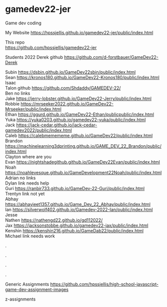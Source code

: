 # gamedev22-jer
Game dev coding


My Website   https://hpssjellis.github.io/gamedev22-jer/public/index.html

This repo  
https://github.com/hpssjellis/gamedev22-jer




Students 2022
Derek  github  https://github.com/d-forstbauer/GameDev22-Derek

Subin https://dsbin.github.io/GameDev22sbin/public/index.html     
Sean	https://kronos180.github.io/GameDev22-Kronos180/public/index.html     
Isaac     	
Talon		    github  https://github.com/Shdaddy/GAMEDEV-22/     
Ben		  no links     
Jake		   https://jerry-lobster.github.io/GameDev22-Jerry/public/index.html     
Robbie		https://mrseeker2022.github.io/GameDev22-Mrseeker/public/index.html     
Ethan		https://ggurd.github.io/GameDev22-Ethan/publicpublic/index.html     
Yuka		https://yuka0203.github.io/gamedev22-yuka/public/index.html     
Jack		https://jack-cedar.github.io/jack-cedar-gamedev2022/public/index.html     
Caleb		https://calebmemememe.github.io/GameDev22/public/index.html     
Brandon		https://machinelearning3dprinting.github.io/GAME_DEV_22_Brandon/public/index.html     
Clayton		where are you     
Evan		https://nightshadegithub.github.io/GameDev22Evan/public/index.html     
Noah		https://noahlevesque.github.io/GameDevelopment22Noah/public/index.html     
Adrian		no links     
Dylan		  link needs help     
Guri		https://ranbir733.github.io/GameDev-22-Guri/public/index.html     
Trentyn		link not yet     
Abhay		https://abhayjeet1357.github.io/Game_Dev_22_Abhay/public/index.html     
Ian		https://silverwolf402.github.io/Gamedev-2022-Ian/public/index.html     
Jesse		     
Nathen		https://nathengd22.github.io/gd112022/     
Jax		https://jacksonstobbe.github.io/gamedev22-jax/public/index.html     
Kenshin  https://kenshin216.github.io/GameDab22/public/index.html     
Michael		link needs work     


.



.








.



.




Generic Assignments
https://github.com/hpssjellis/high-school-javascript-game-dev-assignment-images

z-assignments
